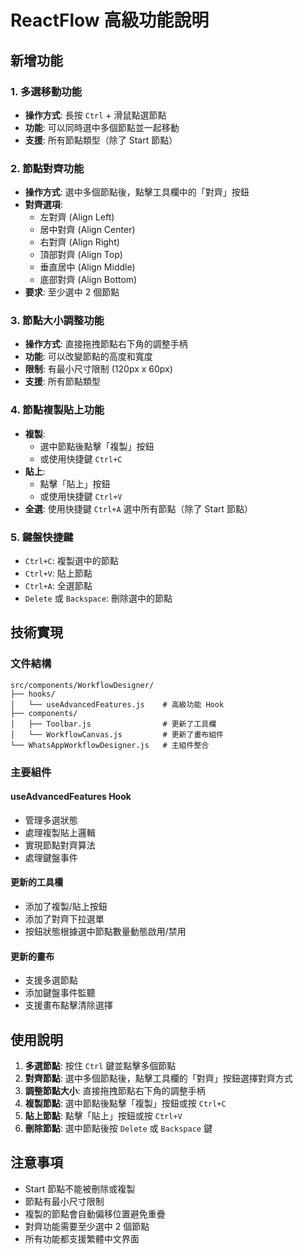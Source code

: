 # ReactFlow 高級功能說明

## 新增功能

### 1. 多選移動功能
- **操作方式**: 長按 `Ctrl` + 滑鼠點選節點
- **功能**: 可以同時選中多個節點並一起移動
- **支援**: 所有節點類型（除了 Start 節點）

### 2. 節點對齊功能
- **操作方式**: 選中多個節點後，點擊工具欄中的「對齊」按鈕
- **對齊選項**:
  - 左對齊 (Align Left)
  - 居中對齊 (Align Center) 
  - 右對齊 (Align Right)
  - 頂部對齊 (Align Top)
  - 垂直居中 (Align Middle)
  - 底部對齊 (Align Bottom)
- **要求**: 至少選中 2 個節點

### 3. 節點大小調整功能
- **操作方式**: 直接拖拽節點右下角的調整手柄
- **功能**: 可以改變節點的高度和寬度
- **限制**: 有最小尺寸限制 (120px x 60px)
- **支援**: 所有節點類型

### 4. 節點複製貼上功能
- **複製**: 
  - 選中節點後點擊「複製」按鈕
  - 或使用快捷鍵 `Ctrl+C`
- **貼上**:
  - 點擊「貼上」按鈕
  - 或使用快捷鍵 `Ctrl+V`
- **全選**: 使用快捷鍵 `Ctrl+A` 選中所有節點（除了 Start 節點）

### 5. 鍵盤快捷鍵
- `Ctrl+C`: 複製選中的節點
- `Ctrl+V`: 貼上節點
- `Ctrl+A`: 全選節點
- `Delete` 或 `Backspace`: 刪除選中的節點

## 技術實現

### 文件結構
```
src/components/WorkflowDesigner/
├── hooks/
│   └── useAdvancedFeatures.js    # 高級功能 Hook
├── components/
│   ├── Toolbar.js                # 更新了工具欄
│   └── WorkflowCanvas.js         # 更新了畫布組件
└── WhatsAppWorkflowDesigner.js   # 主組件整合
```

### 主要組件

#### useAdvancedFeatures Hook
- 管理多選狀態
- 處理複製貼上邏輯
- 實現節點對齊算法
- 處理鍵盤事件

#### 更新的工具欄
- 添加了複製/貼上按鈕
- 添加了對齊下拉選單
- 按鈕狀態根據選中節點數量動態啟用/禁用

#### 更新的畫布
- 支援多選節點
- 添加鍵盤事件監聽
- 支援畫布點擊清除選擇

## 使用說明

1. **多選節點**: 按住 `Ctrl` 鍵並點擊多個節點
2. **對齊節點**: 選中多個節點後，點擊工具欄的「對齊」按鈕選擇對齊方式
3. **調整節點大小**: 直接拖拽節點右下角的調整手柄
4. **複製節點**: 選中節點後點擊「複製」按鈕或按 `Ctrl+C`
5. **貼上節點**: 點擊「貼上」按鈕或按 `Ctrl+V`
6. **刪除節點**: 選中節點後按 `Delete` 或 `Backspace` 鍵

## 注意事項

- Start 節點不能被刪除或複製
- 節點有最小尺寸限制
- 複製的節點會自動偏移位置避免重疊
- 對齊功能需要至少選中 2 個節點
- 所有功能都支援繁體中文界面

